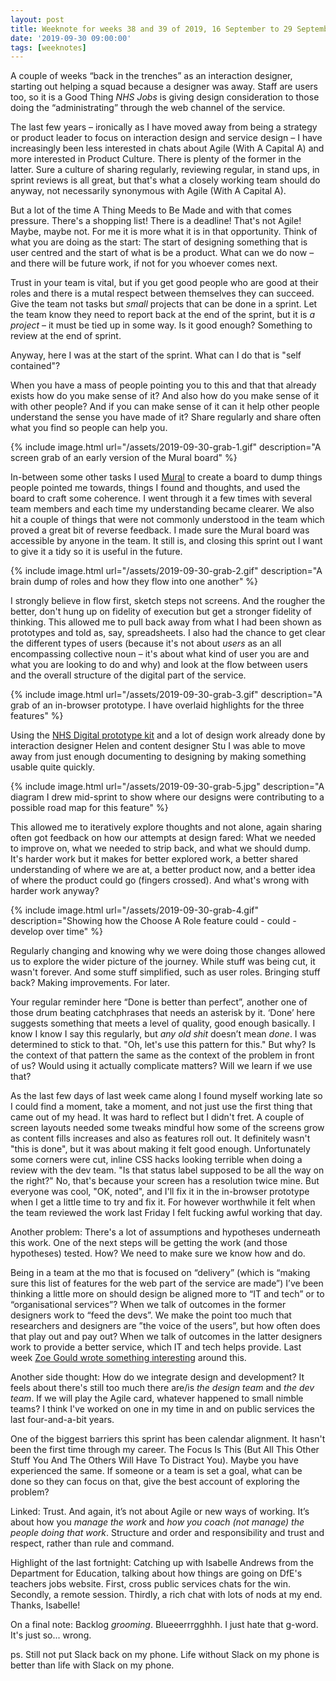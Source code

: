 ```yaml
---
layout: post
title: Weeknote for weeks 38 and 39 of 2019, 16 September to 29 September
date: '2019-09-30 09:00:00'
tags: [weeknotes]
---
```

A couple of weeks “back in the trenches” as an interaction designer, starting out helping a squad because a designer was away. Staff are users too, so it is a Good Thing *NHS Jobs* is giving design consideration to those doing the “administrating” through the web channel of the service.

The last few years – ironically as I have moved away from being a strategy or product leader to focus on interaction design and service design – I have increasingly been less interested in chats about Agile (With A Capital A) and more interested in Product Culture. There is plenty of the former in the latter. Sure a culture of sharing regularly, reviewing regular, in stand ups, in sprint reviews is all great, but that's what a closely working team should do anyway, not necessarily synonymous with Agile (With A Capital A).

But a lot of the time A Thing Meeds to Be Made and with that comes pressure. There's a shopping list! There is a deadline! That's not Agile! Maybe, maybe not. For me it is more what it is in that opportunity. Think of what you are doing as the start: The start of designing something that is user centred and the start of what is be a product. What can we do now – and there will be future work, if not for you whoever comes next.

Trust in your team is vital, but if you get good people who are good at their roles and there is a mutal respect between themselves they can succeed. Give the team not tasks but *small* projects that can be done in a sprint. Let the team know they need to report back at the end of the sprint, but it is _a project_ – it must be tied up in some way. Is it good enough? Something to review at the end of sprint.

Anyway, here I was at the start of the sprint. What can I do that is "self contained"?

When you have a mass of people pointing you to this and that that already exists how do you make sense of it? And also how do you make sense of it with other people? And if you can make sense of it can it help other people understand the sense you have made of it? Share regularly and share often what you find so people can help you.

{% include image.html url="/assets/2019-09-30-grab-1.gif" description="A screen grab of an early version of the Mural board" %}

In-between some other tasks I used [Mural](https://mural.co) to create a board to dump things people pointed me towards, things I found and thoughts, and used the board to craft some coherence. I went through it a few times with several team members and each time my understanding became clearer. We also hit a couple of things that were not commonly understood in the team which proved a great bit of reverse feedback. I made sure the Mural board was accessible by anyone in the team. It still is, and closing this sprint out I want to give it a tidy so it is useful in the future.

{% include image.html url="/assets/2019-09-30-grab-2.gif" description="A brain dump of roles and how they flow into one another" %}

I strongly believe in flow first, sketch steps not screens. And the rougher the better, don't hung up on fidelity of execution but get a stronger fidelity of thinking. This allowed me to pull back away from what I had been shown as prototypes and told as, say, spreadsheets. I also had the chance to get clear the different types of users (because it's not about _users_ as an all encompassing collective noun – it's about what kind of user you are and what you are looking to do and why) and look at the flow between users and the overall structure of the digital part of the service.

{% include image.html url="/assets/2019-09-30-grab-3.gif" description="A grab of an in-browser prototype. I have overlaid highlights for the three features" %}

Using the [NHS Digital prototype kit](https://beta.nhs.uk/service-manual/prototyping-tools) and a lot of design work already done by interaction designer Helen and content designer Stu I was able to move away from just enough documenting to designing by making something usable quite quickly.

{% include image.html url="/assets/2019-09-30-grab-5.jpg" description="A diagram I drew mid-sprint to show where our designs were contributing to a possible road map for this feature" %}

This allowed me to iteratively explore thoughts and not alone, again sharing often got feedback on how our attempts at design fared: What we needed to improve on, what we needed to strip back, and what we should dump. It's harder work but it makes for better explored work, a better shared understanding of where we are at, a better product now, and a better idea of where the product could go (fingers crossed). And what's wrong with harder work anyway?

{% include image.html url="/assets/2019-09-30-grab-4.gif" description="Showing how the Choose A Role feature could - could - develop over time" %}

Regularly changing and knowing why we were doing those changes allowed us to explore the wider picture of the journey. While stuff was being cut, it wasn't forever. And some stuff simplified, such as user roles. Bringing stuff back? Making improvements. For later.

Your regular reminder here “Done is better than perfect”, another one of those drum beating catchphrases that needs an asterisk by it. ‘Done’ here suggests something that meets a level of quality, good enough basically. I know I know I say this regularly, but *any old shit* doesn’t mean *done*. I was determined to stick to that. "Oh, let's use this pattern for this." But why? Is the context of that pattern the same as the context of the problem in front of us? Would using it actually complicate matters? Will we learn if we use that?

As the last few days of last week came along I found myself working late so I could find a moment, take a moment, and not just use the first thing that came out of my head. It was hard to reflect but I didn't fret. A couple of screen layouts needed some tweaks mindful how some of the screens grow as content fills increases and also as features roll out. It definitely wasn't "this is done", but it was about making it felt good enough. Unfortunately some corners were cut, inline CSS hacks looking terrible when doing a review with the dev team. "Is that status label supposed to be all the way on the right?" No, that's because your screen has a resolution twice mine. But everyone was cool, "OK, noted", and I'll fix it in the in-browser prototype when I get a little time to try and fix it. For however worthwhile it felt when the team reviewed the work last Friday I felt fucking awful working that day.

Another problem: There's a lot of assumptions and hypotheses underneath this work. One of the next steps will be getting the work (and those hypotheses) tested. How? We need to make sure we know how and do.

Being in a team at the mo that is focused on “delivery” (which is “making sure this list of features for the web part of the service are made”) I’ve been thinking a little more on should design be aligned more to “IT and tech” or to “organisational services”? When we talk of outcomes in the former designers work to “feed the devs”. We make the point too much that researchers and designers are ”the voice of the users”, but how often does that play out and pay out? When we talk of outcomes in the latter designers work to provide a better service, which IT and tech helps provide. Last week [Zoe Gould wrote something interesting](https://www.zoeonthego.org/2019/09/25/thomas-cook-and-how-not-to-go-digital/) around this.

Another side thought: How do we integrate design and development? It feels about there's still too much there are/is _the design team_ and _the dev team_. If we will play the Agile card, whatever happened to small nimble teams? I think I've worked on one in my time in and on public services the last four-and-a-bit years.

One of the biggest barriers this sprint has been calendar alignment. It hasn't been the first time through my career. The Focus Is This (But All This Other Stuff You And The Others Will Have To Distract You). Maybe you have experienced the same. If someone or a team is set a goal, what can be done so they can focus on that, give the best account of exploring the problem?

Linked: Trust. And again, it’s not about Agile or new ways of working. It’s about how you _manage the work_ and _how you coach (not manage) the people doing that work_. Structure and order and responsibility and trust and respect, rather than rule and command.

Highlight of the last fortnight: Catching up with Isabelle Andrews from the Department for Education, talking about how things are going on DfE's teachers jobs website. First, cross public services chats for the win. Secondly, a remote session. Thirdly, a rich chat with lots of nods at my end. Thanks, Isabelle!

On a final note: Backlog _grooming_. Blueeerrrgghhh. I just hate that g-word. It's just so... wrong.

ps. Still not put Slack back on my phone. Life without Slack on my phone is better than life with Slack on my phone.
